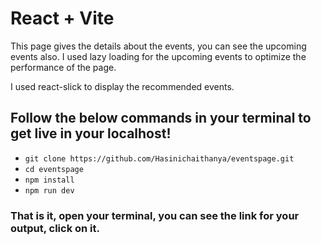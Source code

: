 # React + Vite

This page gives the details about the events, you can see the upcoming events also.
I used lazy loading for the upcoming events to optimize the performance of the page.

I used react-slick to display the recommended events.

## Follow the below commands in your terminal to get live in your localhost!

- `git clone https://github.com/Hasinichaithanya/eventspage.git`
- `cd eventspage`
- `npm install`
- `npm run dev`

### That is it, open your terminal, you can see the link for your output, click on it.
